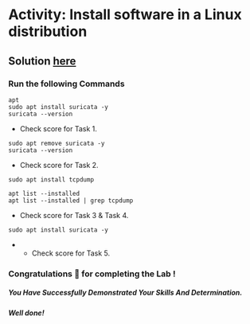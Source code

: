 # Activity: Install software in a Linux distribution

## Solution [here]()

### Run the following Commands

```
apt
sudo apt install suricata -y
suricata --version
```
* Check score for Task 1.
```
sudo apt remove suricata -y
suricata --version
```
* Check score for Task 2.
```
sudo apt install tcpdump
```
```
apt list --installed
apt list --installed | grep tcpdump
```
* Check score for Task 3 & Task 4.
```
sudo apt install suricata -y
```
* * Check score for Task 5.

### Congratulations 🎉 for completing the Lab !

##### *You Have Successfully Demonstrated Your Skills And Determination.*

#### *Well done!*

 

 